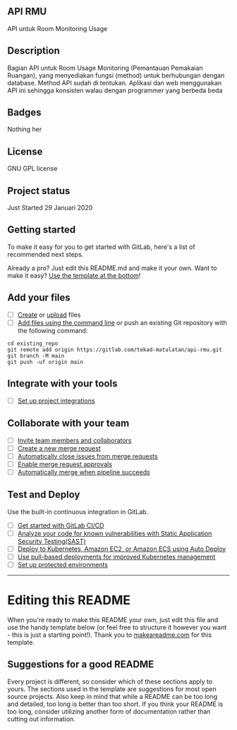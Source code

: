 ## API RMU
API untuk Room Monitoring Usage

## Description
Bagian API untuk Room Usage Monitoring (Pemantauan Pemakaian Ruangan), yang menyediakan fungsi (method) untuk berhubungan dengan database. Method API sudah di tentukan. Aplikasi dan web menggunakan API ini sehingga konsisten walau dengan programmer yang berbeda beda

## Badges
Nothing her


## License
GNU GPL license

## Project status
Just Started 29 Januari 2020



## Getting started

To make it easy for you to get started with GitLab, here's a list of recommended next steps.

Already a pro? Just edit this README.md and make it your own. Want to make it easy? [Use the template at the bottom](#editing-this-readme)!

## Add your files

- [ ] [Create](https://gitlab.com/-/experiment/new_project_readme_content:a31d6dc1285e27c1936923f3f95814c3?https://docs.gitlab.com/ee/user/project/repository/web_editor.html#create-a-file) or [upload](https://gitlab.com/-/experiment/new_project_readme_content:a31d6dc1285e27c1936923f3f95814c3?https://docs.gitlab.com/ee/user/project/repository/web_editor.html#upload-a-file) files
- [ ] [Add files using the command line](https://gitlab.com/-/experiment/new_project_readme_content:a31d6dc1285e27c1936923f3f95814c3?https://docs.gitlab.com/ee/gitlab-basics/add-file.html#add-a-file-using-the-command-line) or push an existing Git repository with the following command:

```
cd existing_repo
git remote add origin https://gitlab.com/tekad-matulatan/api-rmu.git
git branch -M main
git push -uf origin main
```

## Integrate with your tools

- [ ] [Set up project integrations](https://gitlab.com/-/experiment/new_project_readme_content:a31d6dc1285e27c1936923f3f95814c3?https://gitlab.com/tekad-matulatan/api-rmu/-/settings/integrations)

## Collaborate with your team

- [ ] [Invite team members and collaborators](https://gitlab.com/-/experiment/new_project_readme_content:a31d6dc1285e27c1936923f3f95814c3?https://docs.gitlab.com/ee/user/project/members/)
- [ ] [Create a new merge request](https://gitlab.com/-/experiment/new_project_readme_content:a31d6dc1285e27c1936923f3f95814c3?https://docs.gitlab.com/ee/user/project/merge_requests/creating_merge_requests.html)
- [ ] [Automatically close issues from merge requests](https://gitlab.com/-/experiment/new_project_readme_content:a31d6dc1285e27c1936923f3f95814c3?https://docs.gitlab.com/ee/user/project/issues/managing_issues.html#closing-issues-automatically)
- [ ] [Enable merge request approvals](https://gitlab.com/-/experiment/new_project_readme_content:a31d6dc1285e27c1936923f3f95814c3?https://docs.gitlab.com/ee/user/project/merge_requests/approvals/)
- [ ] [Automatically merge when pipeline succeeds](https://gitlab.com/-/experiment/new_project_readme_content:a31d6dc1285e27c1936923f3f95814c3?https://docs.gitlab.com/ee/user/project/merge_requests/merge_when_pipeline_succeeds.html)

## Test and Deploy

Use the built-in continuous integration in GitLab.

- [ ] [Get started with GitLab CI/CD](https://gitlab.com/-/experiment/new_project_readme_content:a31d6dc1285e27c1936923f3f95814c3?https://docs.gitlab.com/ee/ci/quick_start/index.html)
- [ ] [Analyze your code for known vulnerabilities with Static Application Security Testing(SAST)](https://gitlab.com/-/experiment/new_project_readme_content:a31d6dc1285e27c1936923f3f95814c3?https://docs.gitlab.com/ee/user/application_security/sast/)
- [ ] [Deploy to Kubernetes, Amazon EC2, or Amazon ECS using Auto Deploy](https://gitlab.com/-/experiment/new_project_readme_content:a31d6dc1285e27c1936923f3f95814c3?https://docs.gitlab.com/ee/topics/autodevops/requirements.html)
- [ ] [Use pull-based deployments for improved Kubernetes management](https://gitlab.com/-/experiment/new_project_readme_content:a31d6dc1285e27c1936923f3f95814c3?https://docs.gitlab.com/ee/user/clusters/agent/)
- [ ] [Set up protected environments](https://gitlab.com/-/experiment/new_project_readme_content:a31d6dc1285e27c1936923f3f95814c3?https://docs.gitlab.com/ee/ci/environments/protected_environments.html)

***

# Editing this README

When you're ready to make this README your own, just edit this file and use the handy template below (or feel free to structure it however you want - this is just a starting point!).  Thank you to [makeareadme.com](https://www.makeareadme.com) for this template.

## Suggestions for a good README
Every project is different, so consider which of these sections apply to yours. The sections used in the template are suggestions for most open source projects. Also keep in mind that while a README can be too long and detailed, too long is better than too short. If you think your README is too long, consider utilizing another form of documentation rather than cutting out information.


